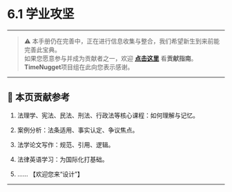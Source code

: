 # 6.1 学业攻坚

---

> ⚠️ 本手册仍在完善中，正在进行信息收集与整合，我们希望新生到来前能完善此宝典。  
> 如果您愿意参与并成为贡献者之一，欢迎 **[点击这里](/CONTRIBUTING)** 看**贡献指南**。  
> **TimeNugget**项目组在此向您表示感谢。  

---

## 📌 本页贡献参考

1. 法理学、宪法、民法、刑法、行政法等核心课程：如何理解与记忆。

2. 案例分析：法条适用、事实认定、争议焦点。

3. 法学论文写作：规范、引用、逻辑。

4. 法律英语学习：为国际化打基础。

5. ……  【欢迎您来“设计”】

---
